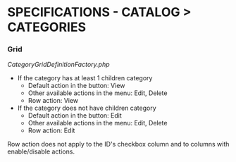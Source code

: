 # SPECIFICATIONS - CATALOG > CATEGORIES

### Grid
_CategoryGridDefinitionFactory.php_
- If the category has at least 1 children category
  - Default action in the button: View
  - Other available actions in the menu: Edit, Delete
  - Row action: View
- If the category does not have children category
  - Default action in the button: Edit
  - Other available actions in the menu: Edit, Delete
  - Row action: Edit

Row action does not apply to the ID's checkbox column and to columns with enable/disable actions.
